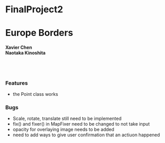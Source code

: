 # FinalProject2
<h1>Europe Borders</h1>
<h4>Xavier Chen<br>Naotaka Kinoshita</h4>
<br><br>
<h3>Features</h3>
<ul>
<li>the Point class works</li>
</ul>
<h3>Bugs</h3>
<ul>
<li>Scale, rotate, translate still need to be implemented</li>
<li>fix() and fixer() in MapFixer need to be changed to not take input</li>
<li>opacity for overlaying image needs to be added</li>
<li>need to add ways to give user confirmation that an actiuon happened</li>
</ul>

